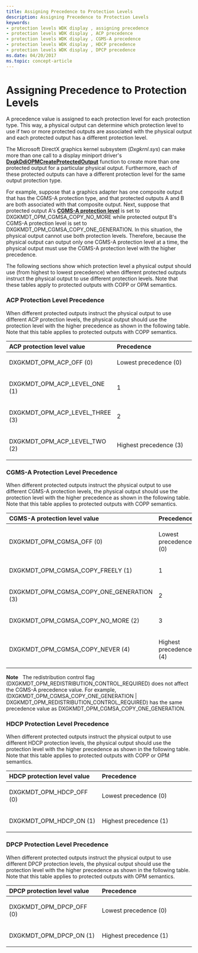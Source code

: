 ```yaml
---
title: Assigning Precedence to Protection Levels
description: Assigning Precedence to Protection Levels
keywords:
- protection levels WDK display , assigning precedence
- protection levels WDK display , ACP precedence
- protection levels WDK display , CGMS-A precedence
- protection levels WDK display , HDCP precedence
- protection levels WDK display , DPCP precedence
ms.date: 04/20/2017
ms.topic: concept-article
---
```


# Assigning Precedence to Protection Levels


A precedence value is assigned to each protection level for each protection type. This way, a physical output can determine which protection level to use if two or more protected outputs are associated with the physical output and each protected output has a different protection level.

The Microsoft DirectX graphics kernel subsystem (*Dxgkrnl.sys*) can make more than one call to a display miniport driver's [**DxgkDdiOPMCreateProtectedOutput**](/windows-hardware/drivers/ddi/dispmprt/nc-dispmprt-dxgkddi_opm_create_protected_output) function to create more than one protected output for a particular physical output. Furthermore, each of these protected outputs can have a different protection level for the same output protection type.

For example, suppose that a graphics adapter has one composite output that has the CGMS-A protection type, and that protected outputs A and B are both associated with that composite output. Next, suppose that protected output A's [**CGMS-A protection level**](/windows-hardware/drivers/ddi/d3dkmdt/ne-d3dkmdt-_dxgkmdt_opm_cgmsa) is set to DXGKMDT\_OPM\_CGMSA\_COPY\_NO\_MORE while protected output B's CGMS-A protection level is set to DXGKMDT\_OPM\_CGMSA\_COPY\_ONE\_GENERATION. In this situation, the physical output cannot use both protection levels. Therefore, because the physical output can output only one CGMS-A protection level at a time, the physical output must use the CGMS-A protection level with the higher precedence.

The following sections show which protection level a physical output should use (from highest to lowest precedence) when different protected outputs instruct the physical output to use different protection levels. Note that these tables apply to protected outputs with COPP or OPM semantics.

### <span id="acp_protection_level_precedence"></span><span id="ACP_PROTECTION_LEVEL_PRECEDENCE"></span>ACP Protection Level Precedence

When different protected outputs instruct the physical output to use different ACP protection levels, the physical output should use the protection level with the higher precedence as shown in the following table. Note that this table applies to protected outputs with COPP semantics.

<table>
<colgroup>
<col width="50%" />
<col width="50%" />
</colgroup>
<thead>
<tr class="header">
<th align="left">ACP protection level value</th>
<th align="left">Precedence</th>
</tr>
</thead>
<tbody>
<tr class="odd">
<td align="left"><p>DXGKMDT_OPM_ACP_OFF (0)</p></td>
<td align="left"><p>Lowest precedence (0)</p></td>
</tr>
<tr class="even">
<td align="left"><p>DXGKMDT_OPM_ACP_LEVEL_ONE (1)</p></td>
<td align="left"><p>1</p></td>
</tr>
<tr class="odd">
<td align="left"><p>DXGKMDT_OPM_ACP_LEVEL_THREE (3)</p></td>
<td align="left"><p>2</p></td>
</tr>
<tr class="even">
<td align="left"><p>DXGKMDT_OPM_ACP_LEVEL_TWO (2)</p></td>
<td align="left"><p>Highest precedence (3)</p></td>
</tr>
</tbody>
</table>

 

### <span id="cgms_a_protection_level_precedence"></span><span id="CGMS_A_PROTECTION_LEVEL_PRECEDENCE"></span>CGMS-A Protection Level Precedence

When different protected outputs instruct the physical output to use different CGMS-A protection levels, the physical output should use the protection level with the higher precedence as shown in the following table. Note that this table applies to protected outputs with COPP semantics.

<table>
<colgroup>
<col width="50%" />
<col width="50%" />
</colgroup>
<thead>
<tr class="header">
<th align="left">CGMS-A protection level value</th>
<th align="left">Precedence</th>
</tr>
</thead>
<tbody>
<tr class="odd">
<td align="left"><p>DXGKMDT_OPM_CGMSA_OFF (0)</p></td>
<td align="left"><p>Lowest precedence (0)</p></td>
</tr>
<tr class="even">
<td align="left"><p>DXGKMDT_OPM_CGMSA_COPY_FREELY (1)</p></td>
<td align="left"><p>1</p></td>
</tr>
<tr class="odd">
<td align="left"><p>DXGKMDT_OPM_CGMSA_COPY_ONE_GENERATION (3)</p></td>
<td align="left"><p>2</p></td>
</tr>
<tr class="even">
<td align="left"><p>DXGKMDT_OPM_CGMSA_COPY_NO_MORE (2)</p></td>
<td align="left"><p>3</p></td>
</tr>
<tr class="odd">
<td align="left"><p>DXGKMDT_OPM_CGMSA_COPY_NEVER (4)</p></td>
<td align="left"><p>Highest precedence (4)</p></td>
</tr>
</tbody>
</table>

 

**Note**   The redistribution control flag (DXGKMDT\_OPM\_REDISTRIBUTION\_CONTROL\_REQUIRED) does not affect the CGMS-A precedence value. For example, (DXGKMDT\_OPM\_CGMSA\_COPY\_ONE\_GENERATION | DXGKMDT\_OPM\_REDISTRIBUTION\_CONTROL\_REQUIRED) has the same precedence value as DXGKMDT\_OPM\_CGMSA\_COPY\_ONE\_GENERATION.

 

### <span id="hdcp_protection_level_precedence"></span><span id="HDCP_PROTECTION_LEVEL_PRECEDENCE"></span>HDCP Protection Level Precedence

When different protected outputs instruct the physical output to use different HDCP protection levels, the physical output should use the protection level with the higher precedence as shown in the following table. Note that this table applies to protected outputs with COPP or OPM semantics.

<table>
<colgroup>
<col width="50%" />
<col width="50%" />
</colgroup>
<thead>
<tr class="header">
<th align="left">HDCP protection level value</th>
<th align="left">Precedence</th>
</tr>
</thead>
<tbody>
<tr class="odd">
<td align="left"><p>DXGKMDT_OPM_HDCP_OFF (0)</p></td>
<td align="left"><p>Lowest precedence (0)</p></td>
</tr>
<tr class="even">
<td align="left"><p>DXGKMDT_OPM_HDCP_ON (1)</p></td>
<td align="left"><p>Highest precedence (1)</p></td>
</tr>
</tbody>
</table>

 

### <span id="dpcp_protection_level_precedence"></span><span id="DPCP_PROTECTION_LEVEL_PRECEDENCE"></span>DPCP Protection Level Precedence

When different protected outputs instruct the physical output to use different DPCP protection levels, the physical output should use the protection level with the higher precedence as shown in the following table. Note that this table applies to protected outputs with OPM semantics.

<table>
<colgroup>
<col width="50%" />
<col width="50%" />
</colgroup>
<thead>
<tr class="header">
<th align="left">DPCP protection level value</th>
<th align="left">Precedence</th>
</tr>
</thead>
<tbody>
<tr class="odd">
<td align="left"><p>DXGKMDT_OPM_DPCP_OFF (0)</p></td>
<td align="left"><p>Lowest precedence (0)</p></td>
</tr>
<tr class="even">
<td align="left"><p>DXGKMDT_OPM_DPCP_ON (1)</p></td>
<td align="left"><p>Highest precedence (1)</p></td>
</tr>
</tbody>
</table>

 

 

